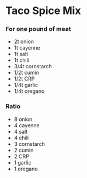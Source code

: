 # Taco Spice Mix


### For one pound of meat
- 2t onion
- 1t cayenne
- 1t salt
- 1t chili
- 3/4t cornstarch
- 1/2t cumin
- 1/2t CRP
- 1/4t garlic
- 1/4t oregano

### Ratio
- 8 onion
- 4 cayenne
- 4 salt 
- 4 chili
- 3 cornstarch
- 2 cumin
- 2 CRP
- 1 garlic
- 1 oregano

